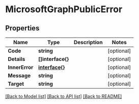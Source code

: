 # MicrosoftGraphPublicError

## Properties

Name | Type | Description | Notes
------------ | ------------- | ------------- | -------------
**Code** | **string** |  | [optional] 
**Details** | **[]interface{}** |  | [optional] 
**InnerError** | [**interface{}**](.md) |  | [optional] 
**Message** | **string** |  | [optional] 
**Target** | **string** |  | [optional] 

[[Back to Model list]](../README.md#documentation-for-models) [[Back to API list]](../README.md#documentation-for-api-endpoints) [[Back to README]](../README.md)


